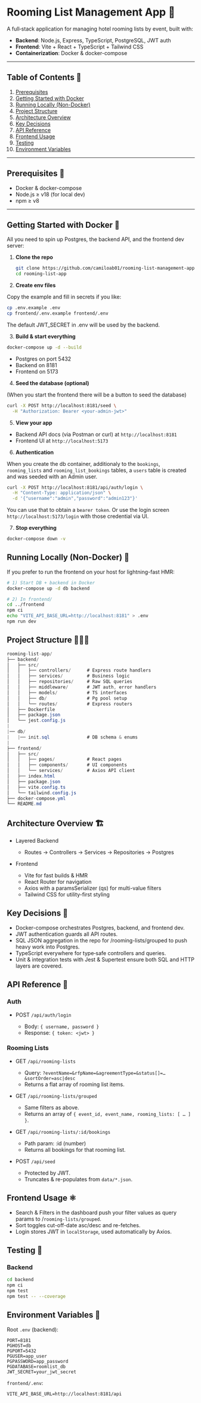 # Rooming List Management App 🏨

A full‐stack application for managing hotel rooming lists by event, built with:

- **Backend**: Node.js, Express, TypeScript, PostgreSQL, JWT auth
- **Frontend**: Vite + React + TypeScript + Tailwind CSS
- **Containerization**: Docker & docker-compose

---

## Table of Contents 📕

1. [Prerequisites](#prerequisites)
2. [Getting Started with Docker](#getting-started-with-docker)
3. [Running Locally (Non-Docker)](#running-locally-non-docker)
4. [Project Structure](#project-structure)
5. [Architecture Overview](#architecture-overview)
6. [Key Decisions](#key-decisions)
7. [API Reference](#api-reference)
8. [Frontend Usage](#frontend-usage)
9. [Testing](#testing)
10. [Environment Variables](#environment-variables)

---

## Prerequisites 🤝

- Docker & docker-compose
- Node.js ≥ v18 (for local dev)
- npm ≥ v8

---

## Getting Started with Docker 🐳

All you need to spin up Postgres, the backend API, and the frontend dev server:

1. **Clone the repo**

   ```bash
   git clone https://github.com/camiloab01/rooming-list-management-app.git
   cd rooming-list-app
   ```

2. **Create env files**

Copy the example and fill in secrets if you like:

```bash
cp .env.example .env
cp frontend/.env.example frontend/.env
```

The default JWT_SECRET in .env will be used by the backend.

3. **Build & start everything**

```bash
docker-compose up -d --build
```

- Postgres on port 5432
- Backend on 8181
- Frontend on 5173

4. **Seed the database (optional)**

(When you start the frontend there will be a button to seed the database)

```bash
curl -X POST http://localhost:8181/seed \
  -H "Authorization: Bearer <your-admin-jwt>"
```

5. **View your app**

- Backend API docs (via Postman or curl) at `http://localhost:8181`
- Frontend UI at `http://localhost:5173`

6. **Authentication**

When you create the db container, additionaly to the `bookings`, `rooming_lists` and `rooming_list_bookings` tables, a `users` table is created and was seeded with an Admin user.

```bash
curl -X POST http://localhost:8181/api/auth/login \
  -H "Content-Type: application/json" \
  -d '{"username":"admin","password":"admin123"}'
```

You can use that to obtain a `bearer token`. Or use the login screen `http://localhost:5173/login` with those credential via UI.

7. **Stop everything**

```bash
docker-compose down -v
```

## Running Locally (Non-Docker) 💾

If you prefer to run the frontend on your host for lightning-fast HMR:

```bash
# 1) Start DB + backend in Docker
docker-compose up -d db backend

# 2) In frontend/
cd ../frontend
npm ci
echo "VITE_API_BASE_URL=http://localhost:8181" > .env
npm run dev
```

## Project Structure 👷🏼‍♂️

```csharp
rooming-list-app/
├── backend/
│   ├── src/
│   │   ├── controllers/      # Express route handlers
│   │   ├── services/         # Business logic
│   │   ├── repositories/     # Raw SQL queries
│   │   ├── middleware/       # JWT auth, error handlers
│   │   ├── models/           # TS interfaces
│   │   ├── db/               # Pg pool setup
│   │   └── routes/           # Express routers
│   ├── Dockerfile
│   ├── package.json
│   └── jest.config.js
|
|── db/
|   |── init.sql              # DB schema & enums
|
├── frontend/
│   ├── src/
│   │   ├── pages/            # React pages
│   │   ├── components/       # UI components
│   │   └── services/         # Axios API client
│   ├── index.html
│   ├── package.json
│   ├── vite.config.ts
│   └── tailwind.config.js
├── docker-compose.yml
└── README.md
```

## Architecture Overview 🏗️

- Layered Backend

  - Routes → Controllers → Services → Repositories → Postgres

- Frontend

  - Vite for fast builds & HMR
  - React Router for navigation
  - Axios with a paramsSerializer (qs) for multi-value filters
  - Tailwind CSS for utility-first styling

## Key Decisions 🔑

- Docker-compose orchestrates Postgres, backend, and frontend dev.
- JWT authentication guards all API routes.
- SQL JSON aggregation in the repo for /rooming-lists/grouped to push heavy work into Postgres.
- TypeScript everywhere for type‐safe controllers and queries.
- Unit & integration tests with Jest & Supertest ensure both SQL and HTTP layers are covered.

## API Reference 🧮

### Auth

- POST `/api/auth/login`

  - Body: `{ username, password }`
  - Response: `{ token: <jwt> }`

### Rooming Lists

- GET `/api/rooming-lists`

  - Query: `?eventName=&rfpName=&agreementType=&status[]=…&sortOrder=asc|desc`
  - Returns a flat array of rooming list items.

- GET `/api/rooming-lists/grouped`

  - Same filters as above.
  - Returns an array of `{ event_id, event_name, rooming_lists: [ … ] }`.

- GET `/api/rooming-lists/:id/bookings`

  - Path param: :id (number)
  - Returns all bookings for that rooming list.

- POST `/api/seed`
  - Protected by JWT.
  - Truncates & re-populates from `data/*.json`.

## Frontend Usage ⚛️

- Search & Filters in the dashboard push your filter values as query params to /`rooming-lists/grouped`.
- Sort toggles cut-off-date asc/desc and re-fetches.
- Login stores JWT in `localStorage`, used automatically by Axios.

## Testing 🧪

### Backend

```bash
cd backend
npm ci
npm test
npm test -- --coverage
```

## Environment Variables 🍃

Root `.env` (backend):

```dotenv
PORT=8181
PGHOST=db
PGPORT=5432
PGUSER=app_user
PGPASSWORD=app_password
PGDATABASE=roomlist_db
JWT_SECRET=your_jwt_secret
```

`frontend/.env`:

```dotenv
VITE_API_BASE_URL=http://localhost:8181/api
```

